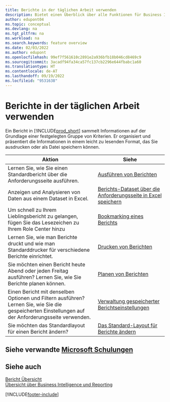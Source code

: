 ```yaml
---
title: Berichte in der täglichen Arbeit verwenden
description: Bietet einen Überblick über alle Funktionen für Business Intelligence und Reporting, die in Business Central unterstützt werden.
author: edupont04
ms.topic: conceptual
ms.devlang: na
ms.tgt_pltfrm: na
ms.workload: na
ms.search.keywords: feature overview
ms.date: 02/03/2022
ms.author: edupont
ms.openlocfilehash: 99ef7f561610c2891e2a936bfb18b046cd8469c9
ms.sourcegitcommit: 3acadf94fa34ca57fc137cb2296e644fbabc1a60
ms.translationtype: HT
ms.contentlocale: de-AT
ms.lasthandoff: 09/19/2022
ms.locfileid: "9531638"
---
```

# <a name="use-reports-in-daily-work"></a>Berichte in der täglichen Arbeit verwenden

Ein Bericht in [!INCLUDE[prod_short](includes/prod_short.md)] sammelt Informationen auf der Grundlage einer festgelegten Gruppe von Kriterien. Er organisiert und präsentiert die Informationen in einem leicht zu lesenden Format, das Sie ausdrucken oder als Datei speichern können.  

| Aktion | Siehe |
| --- | --- |
| Lernen Sie, wie Sie einen Standardbericht über die Anforderungsseite ausführen. | [Ausführen von Berichten](ui-work-report.md) |
| Anzeigen und Analysieren von Daten aus einem Dataset in Excel. | [Berichts-Dataset über die Anforderungsseite in Excel speichern](/dynamics365-release-plan/2021wave1/smb/dynamics365-business-central/save-report-dataset-excel-request-page) |
| Um schnell zu Ihrem Lieblingsbericht zu gelangen, fügen Sie das Lesezeichen zu Ihrem Role Center hinzu | [Bookmarking eines Berichts](ui-bookmarks.md) |
| Lernen Sie, wie man Berichte druckt und wie man Standarddrucker für verschiedene Berichte einrichtet. | [Drucken von Berichten](ui-specify-printer-selection-reports.md#default) |
| Sie möchten einen Bericht heute Abend oder jeden Freitag ausführen? Lernen Sie, wie Sie Berichte planen können. | [Planen von Berichten](ui-work-report.md#ScheduleReport) |
| Einen Bericht mit denselben Optionen und Filtern ausführen? Lernen Sie, wie Sie die gespeicherten Einstellungen auf der Anforderungsseite verwenden. | [Verwaltung gespeicherter Berichtseinstellungen](reports-saving-reusing-settings.md)|
| Sie möchten das Standardlayout für einen Bericht ändern? | [Das Standard-Layout für Berichte ändern](ui-how-change-layout-currently-used-report.md) |

## <a name="see-related-microsoft-training"></a>Siehe verwandte [Microsoft Schulungen](/training/paths/setup-reporting-dynamics-365-business-central/)

## <a name="see-also"></a>Siehe auch 

[Bericht Übersicht](reports-available-reports.md)  
[Übersicht über Business Intelligence und Reporting](ui-work-report.md)


[!INCLUDE[footer-include](includes/footer-banner.md)]
